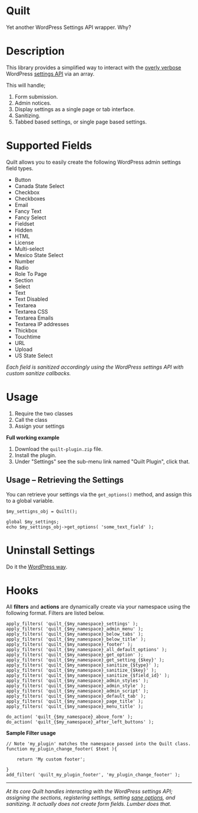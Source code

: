 # Quilt

Yet another WordPress Settings API wrapper. Why?

# Description

This library provides a simplified way to interact with the [overly verbose](http://codex.wordpress.org/images/7/7e/editing-settings-api-example.png) WordPress [settings API](http://codex.wordpress.org/Settings_API) via an array.

This will handle;

1. Form submission.
1. Admin notices.
1. Display settings as a single page or tab interface.
1. Sanitizing.
1. Tabbed based settings, or single page based settings.


# Supported Fields

Quilt allows you to easily create the following WordPress admin settings field types.

* Button
* Canada State Select
* Checkbox
* Checkboxes
* Email
* Fancy Text
* Fancy Select
* Fieldset
* Hidden
* HTML
* License
* Multi-select
* Mexico State Select
* Number
* Radio
* Role To Page
* Section
* Select
* Text
* Text Disabled
* Textarea
* Textarea CSS
* Textarea Emails
* Textarea IP addresses
* Thickbox
* Touchtime
* URL
* Upload
* US State Select

*Each field is sanitized accordingly using the WordPress settings API with custom sanitize callbacks.*

# Usage

1. Require the two classes
2. Call the class
3. Assign your settings

**Full working example**

1. Download the `quilt-plugin.zip` file.
2. Install the plugin.
4. Under "Settings" see the sub-menu link named "Quilt Plugin", click that.

## Usage – Retrieving the Settings

You can retrieve your settings via the `get_options()` method, and assign this to a global variable.

```
$my_settigns_obj = Quilt();

global $my_settings;
echo $my_settings_obj->get_options( 'some_text_field' );
```

# Uninstall Settings

Do it the [WordPress way](http://codex.wordpress.org/Function_Reference/register_uninstall_hook#uninstall.php).

# Hooks

All **filters** and **actions** are dynamically create via your namespace using the following format. Filters are listed below.

```
apply_filters( 'quilt_{$my_namespace}_settings' );
apply_filters( 'quilt_{$my_namespace}_admin_menu' );
apply_filters( 'quilt_{$my_namespace}_below_tabs' );
apply_filters( 'quilt_{$my_namespace}_below_title' );
apply_filters( 'quilt_{$my_namespace}_footer' );
apply_filters( 'quilt_{$my_namespace}_all_default_options' );
apply_filters( 'quilt_{$my_namespace}_get_option' );
apply_filters( 'quilt_{$my_namespace}_get_setting_{$key}' );
apply_filters( 'quilt_{$my_namespace}_sanitize_{$type}' );
apply_filters( 'quilt_{$my_namespace}_sanitize_{$key}' );
apply_filters( 'quilt_{$my_namespace}_sanitize_{$field_id}' );
apply_filters( 'quilt_{$my_namespace}_admin_styles' );
apply_filters( 'quilt_{$my_namespace}_admin_style' );
apply_filters( 'quilt_{$my_namespace}_admin_script' );
apply_filters( 'quilt_{$my_namespace}_default_tab' );
apply_filters( 'quilt_{$my_namespace}_page_title' );
apply_filters( 'quilt_{$my_namespace}_menu_title' );

do_action( 'quilt_{$my_namespace}_above_form' );
do_action( 'quilt_{$my_namespace}_after_left_buttons' );
```

**Sample Filter usage**

```
// Note 'my_plugin' matches the namespace passed into the Quilt class.
function my_plugin_change_footer( $text ){

    return 'My custom footer';

}
add_filter( 'quilt_my_plugin_footer', 'my_plugin_change_footer' );
```

---

*At its core Quilt handles interacting with the WordPress settings API; assigning the sections, registering settings, setting [sane options](https://make.wordpress.org/themes/2014/07/09/using-sane-defaults-in-themes/), and sanitizing. It actually does not create form fields. Lumber does that.*
